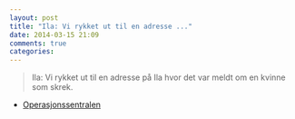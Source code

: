 ```yaml
---
layout: post
title: "Ila: Vi rykket ut til en adresse ..."
date: 2014-03-15 21:09
comments: true
categories: 
---
```


> Ila: Vi rykket ut til en adresse på Ila hvor det var meldt om en kvinne som skrek.
- [Operasjonssentralen](https://twitter.com/oslopolitiops/status/445049064498147328)
